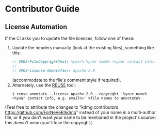 <!--
SPDX-FileCopyrightText: 2024-2025 kdmg contributors <https://github.com/ForNeVeR/kdmg>

SPDX-License-Identifier: Apache-2.0
-->

Contributor Guide
=================

License Automation
------------------
<!-- REUSE-IgnoreStart -->
If the CI asks you to update the file licenses, follow one of these:
1. Update the headers manually (look at the existing files), something like this:
   ```csharp
   // SPDX-FileCopyrightText: %year% %your name% <%your contact info, e.g. email%>
   //
   // SPDX-License-Identifier: Apache-2.0
   ```
   (accommodate to the file's comment style if required).
2. Alternately, use the [REUSE][reuse] tool:
   ```console
   $ reuse annotate --license Apache-2.0 --copyright '%your name% <%your contact info, e.g. email%>' %file names to annotate%
   ```

(Feel free to attribute the changes to "kdmg contributors <https://github.com/ForNeVeR/kdmg>" instead of your name in a multi-author file, or if you don't want your name to be mentioned in the project's source: this doesn't mean you'll lose the copyright.)
<!-- REUSE-IgnoreEnd -->

[reuse]: https://reuse.software/
